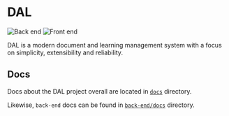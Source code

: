 # DAL

![Back end](https://github.com/TmLev/dal/workflows/Back%20end/badge.svg)
![Front end](https://github.com/TmLev/dal/workflows/Front%20end/badge.svg)

DAL is a modern document and learning management system with a focus on
simplicity, extensibility and reliability.

## Docs

Docs about the DAL project overall are located in [`docs`](./docs) directory.

Likewise, `back-end` docs can be found in [`back-end/docs`](./back-end/docs)
directory.

